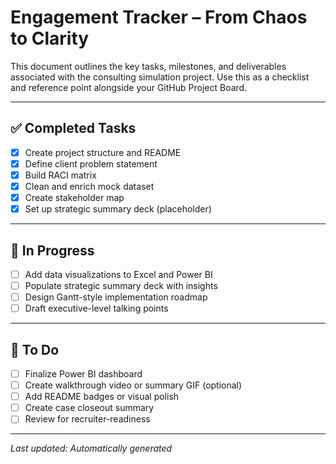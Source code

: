 
# Engagement Tracker – From Chaos to Clarity

This document outlines the key tasks, milestones, and deliverables associated with the consulting simulation project. Use this as a checklist and reference point alongside your GitHub Project Board.

---

## ✅ Completed Tasks
- [x] Create project structure and README
- [x] Define client problem statement
- [x] Build RACI matrix
- [x] Clean and enrich mock dataset
- [x] Create stakeholder map
- [x] Set up strategic summary deck (placeholder)

---

## 🚧 In Progress
- [ ] Add data visualizations to Excel and Power BI
- [ ] Populate strategic summary deck with insights
- [ ] Design Gantt-style implementation roadmap
- [ ] Draft executive-level talking points

---

## 📝 To Do
- [ ] Finalize Power BI dashboard
- [ ] Create walkthrough video or summary GIF (optional)
- [ ] Add README badges or visual polish
- [ ] Create case closeout summary
- [ ] Review for recruiter-readiness

---

_Last updated: Automatically generated_
